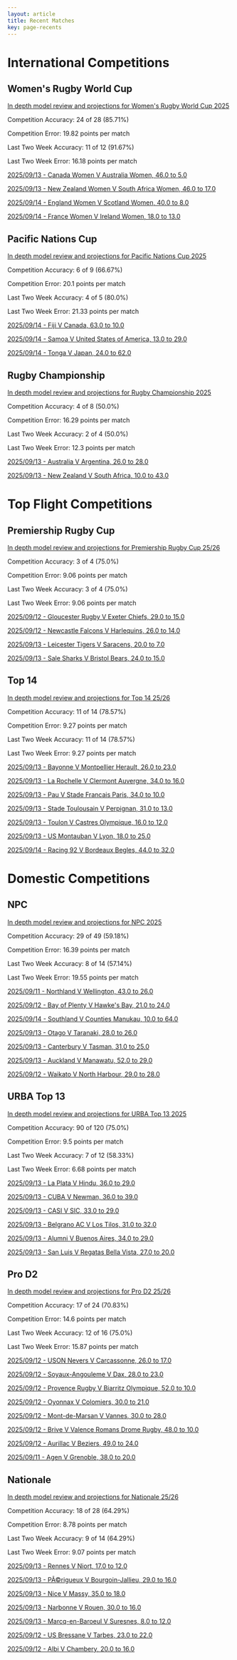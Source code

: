 ```yaml
---  
layout: article  
title: Recent Matches  
key: page-recents  
---
```

# International Competitions

## Women's Rugby World Cup


[In depth model review and projections for Women's Rugby World Cup 2025](comp_files/Womens_Rugby_World_Cup_2025)

Competition Accuracy: 24 of 28 (85.71%)

Competition Error: 19.82 points per match

Last Two Week Accuracy: 11 of 12 (91.67%)

Last Two Week Error: 16.18 points per match

[2025/09/13 - Canada Women V Australia Women, 46.0 to 5.0](reviews\2025-09-13-CanadaWomen_V_AustraliaWomen)

[2025/09/13 - New Zealand Women V South Africa Women, 46.0 to 17.0](reviews\2025-09-13-NewZealandWomen_V_SouthAfricaWomen)

[2025/09/14 - England Women V Scotland Women, 40.0 to 8.0](reviews\2025-09-14-EnglandWomen_V_ScotlandWomen)

[2025/09/14 - France Women V Ireland Women, 18.0 to 13.0](reviews\2025-09-14-FranceWomen_V_IrelandWomen)
## Pacific Nations Cup


[In depth model review and projections for Pacific Nations Cup 2025](comp_files/Pacific_Nations_Cup_2025)

Competition Accuracy: 6 of 9 (66.67%)

Competition Error: 20.1 points per match

Last Two Week Accuracy: 4 of 5 (80.0%)

Last Two Week Error: 21.33 points per match

[2025/09/14 - Fiji V Canada, 63.0 to 10.0](reviews\2025-09-14-Fiji_V_Canada)

[2025/09/14 - Samoa V United States of America, 13.0 to 29.0](reviews\2025-09-14-Samoa_V_UnitedStatesofAmerica)

[2025/09/14 - Tonga V Japan, 24.0 to 62.0](reviews\2025-09-14-Tonga_V_Japan)
## Rugby Championship


[In depth model review and projections for Rugby Championship 2025](comp_files/Rugby_Championship_2025)

Competition Accuracy: 4 of 8 (50.0%)

Competition Error: 16.29 points per match

Last Two Week Accuracy: 2 of 4 (50.0%)

Last Two Week Error: 12.3 points per match

[2025/09/13 - Australia V Argentina, 26.0 to 28.0](reviews\2025-09-13-Australia_V_Argentina)

[2025/09/13 - New Zealand V South Africa, 10.0 to 43.0](reviews\2025-09-13-NewZealand_V_SouthAfrica)
# Top Flight Competitions

## Premiership Rugby Cup


[In depth model review and projections for Premiership Rugby Cup 25/26](comp_files/Premiership_Rugby_Cup_2526)

Competition Accuracy: 3 of 4 (75.0%)

Competition Error: 9.06 points per match

Last Two Week Accuracy: 3 of 4 (75.0%)

Last Two Week Error: 9.06 points per match

[2025/09/12 - Gloucester Rugby V Exeter Chiefs, 29.0 to 15.0](reviews\2025-09-12-GloucesterRugby_V_ExeterChiefs)

[2025/09/12 - Newcastle Falcons V Harlequins, 26.0 to 14.0](reviews\2025-09-12-NewcastleFalcons_V_Harlequins)

[2025/09/13 - Leicester Tigers V Saracens, 20.0 to 7.0](reviews\2025-09-13-LeicesterTigers_V_Saracens)

[2025/09/13 - Sale Sharks V Bristol Bears, 24.0 to 15.0](reviews\2025-09-13-SaleSharks_V_BristolRugby)
## Top 14


[In depth model review and projections for Top 14 25/26](comp_files/Top_14_2526)

Competition Accuracy: 11 of 14 (78.57%)

Competition Error: 9.27 points per match

Last Two Week Accuracy: 11 of 14 (78.57%)

Last Two Week Error: 9.27 points per match

[2025/09/13 - Bayonne V Montpellier Herault, 26.0 to 23.0](reviews\2025-09-13-Bayonne_V_MontpellierHerault)

[2025/09/13 - La Rochelle V Clermont Auvergne, 34.0 to 16.0](reviews\2025-09-13-LaRochelle_V_ClermontAuvergne)

[2025/09/13 - Pau V Stade Francais Paris, 34.0 to 10.0](reviews\2025-09-13-Pau_V_StadeFrancaisParis)

[2025/09/13 - Stade Toulousain V Perpignan, 31.0 to 13.0](reviews\2025-09-13-StadeToulousain_V_Perpignan)

[2025/09/13 - Toulon V Castres Olympique, 16.0 to 12.0](reviews\2025-09-13-Toulon_V_CastresOlympique)

[2025/09/13 - US Montauban V Lyon, 18.0 to 25.0](reviews\2025-09-13-USMontauban_V_Lyon)

[2025/09/14 - Racing 92 V Bordeaux Begles, 44.0 to 32.0](reviews\2025-09-14-Racing92_V_BordeauxBegles)
# Domestic Competitions

## NPC


[In depth model review and projections for NPC 2025](comp_files/NPC_2025)

Competition Accuracy: 29 of 49 (59.18%)

Competition Error: 16.39 points per match

Last Two Week Accuracy: 8 of 14 (57.14%)

Last Two Week Error: 19.55 points per match

[2025/09/11 - Northland V Wellington, 43.0 to 26.0](reviews\2025-09-11-Northland_V_Wellington)

[2025/09/12 - Bay of Plenty V Hawke's Bay, 21.0 to 24.0](reviews\2025-09-12-BayofPlenty_V_HawkesBay)

[2025/09/14 - Southland V Counties Manukau, 10.0 to 64.0](reviews\2025-09-14-Southland_V_CountiesManukau)

[2025/09/13 - Otago V Taranaki, 28.0 to 26.0](reviews\2025-09-13-Otago_V_Taranaki)

[2025/09/13 - Canterbury V Tasman, 31.0 to 25.0](reviews\2025-09-13-Canterbury_V_Tasman)

[2025/09/13 - Auckland V Manawatu, 52.0 to 29.0](reviews\2025-09-13-Auckland_V_Manawatu)

[2025/09/12 - Waikato V North Harbour, 29.0 to 28.0](reviews\2025-09-12-Waikato_V_NorthHarbour)
## URBA Top 13


[In depth model review and projections for URBA Top 13 2025](comp_files/URBA_Top_13_2025)

Competition Accuracy: 90 of 120 (75.0%)

Competition Error: 9.5 points per match

Last Two Week Accuracy: 7 of 12 (58.33%)

Last Two Week Error: 6.68 points per match

[2025/09/13 - La Plata V Hindu, 36.0 to 29.0](reviews\2025-09-13-LaPlata_V_Hindu)

[2025/09/13 - CUBA V Newman, 36.0 to 39.0](reviews\2025-09-13-CUBA_V_Newman)

[2025/09/13 - CASI V SIC, 33.0 to 29.0](reviews\2025-09-13-CASI_V_SIC)

[2025/09/13 - Belgrano AC V Los Tilos, 31.0 to 32.0](reviews\2025-09-13-BelgranoAC_V_LosTilos)

[2025/09/13 - Alumni V Buenos Aires, 34.0 to 29.0](reviews\2025-09-13-Alumni_V_BuenosAires)

[2025/09/13 - San Luis V Regatas Bella Vista, 27.0 to 20.0](reviews\2025-09-13-SanLuis_V_RegatasBellaVista)
## Pro D2


[In depth model review and projections for Pro D2 25/26](comp_files/Pro_D2_2526)

Competition Accuracy: 17 of 24 (70.83%)

Competition Error: 14.6 points per match

Last Two Week Accuracy: 12 of 16 (75.0%)

Last Two Week Error: 15.87 points per match

[2025/09/12 - USON Nevers V Carcassonne, 26.0 to 17.0](reviews\2025-09-12-USONNevers_V_Carcassonne)

[2025/09/12 - Soyaux-Angouleme V Dax, 28.0 to 23.0](reviews\2025-09-12-Soyaux-Angouleme_V_Dax)

[2025/09/12 - Provence Rugby V Biarritz Olympique, 52.0 to 10.0](reviews\2025-09-12-ProvenceRugby_V_BiarritzOlympique)

[2025/09/12 - Oyonnax V Colomiers, 30.0 to 21.0](reviews\2025-09-12-Oyonnax_V_Colomiers)

[2025/09/12 - Mont-de-Marsan V Vannes, 30.0 to 28.0](reviews\2025-09-12-Mont-de-Marsan_V_Vannes)

[2025/09/12 - Brive V Valence Romans Drome Rugby, 48.0 to 10.0](reviews\2025-09-12-Brive_V_ValenceRomansDromeRugby)

[2025/09/12 - Aurillac V Beziers, 49.0 to 24.0](reviews\2025-09-12-Aurillac_V_Beziers)

[2025/09/11 - Agen V Grenoble, 38.0 to 20.0](reviews\2025-09-11-Agen_V_Grenoble)
## Nationale


[In depth model review and projections for Nationale 25/26](comp_files/Nationale_2526)

Competition Accuracy: 18 of 28 (64.29%)

Competition Error: 8.78 points per match

Last Two Week Accuracy: 9 of 14 (64.29%)

Last Two Week Error: 9.07 points per match

[2025/09/13 - Rennes V Niort, 17.0 to 12.0](reviews\2025-09-13-Rennes_V_Niort)

[2025/09/13 - PÃ©rigueux V Bourgoin-Jallieu, 29.0 to 16.0](reviews\2025-09-13-Perigueux_V_Bourgoin-Jallieu)

[2025/09/13 - Nice V Massy, 35.0 to 18.0](reviews\2025-09-13-Nice_V_Massy)

[2025/09/13 - Narbonne V Rouen, 30.0 to 16.0](reviews\2025-09-13-Narbonne_V_Rouen)

[2025/09/13 - Marcq-en-Baroeul V Suresnes, 8.0 to 12.0](reviews\2025-09-13-Marcq-en-Baroeul_V_Suresnes)

[2025/09/12 - US Bressane V Tarbes, 23.0 to 22.0](reviews\2025-09-12-USBressane_V_Tarbes)

[2025/09/12 - Albi V Chambery, 20.0 to 16.0](reviews\2025-09-12-Albi_V_Chambery)